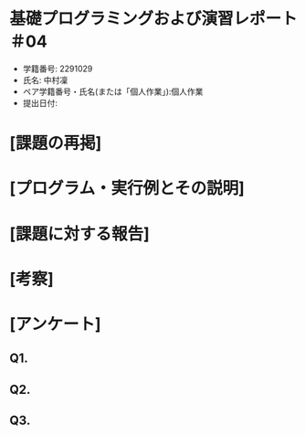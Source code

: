 # 基礎プログラミングおよび演習レポート ＃04
* 学籍番号: 2291029
* 氏名: 中村凜
* ペア学籍番号・氏名(または「個人作業」):個人作業
* 提出日付:

# [課題の再掲]

# [プログラム・実行例とその説明]

# [課題に対する報告]

# [考察]

# [アンケート]
## Q1. 

## Q2. 

## Q3. 